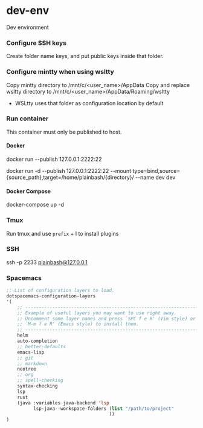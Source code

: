 # dev-env

Dev environment 

### Configure SSH keys
Create folder name keys, and put public keys inside that folder.

### Configure mintty when using wsltty
Copy mintty directory to /mnt/c/<user_name>/AppData
Copy and replace wsltty directory to /mnt/c/<user_name>/AppData/Roaming/wsltty
  * WSLtty uses that folder as configuration location by default

### Run container 
This container must only be published to host.

#### Docker
docker run --publish 127.0.0.1:2222:22

docker run -d --publish  127.0.0.1:2222:22 --mount type=bind,source={source_path},target=/home/plainbash/{directory}/ --name dev dev 

#### Docker Compose
docker-compose up -d

### Tmux
Run tmux and use `prefix` + I to install plugins

### SSH
ssh -p 2233 plainbash@127.0.0.1

### Spacemacs
```lisp
;; List of configuration layers to load.
dotspacemacs-configuration-layers
'(
    ;; ----------------------------------------------------------------
    ;; Example of useful layers you may want to use right away.
    ;; Uncomment some layer names and press `SPC f e R' (Vim style) or
    ;; `M-m f e R' (Emacs style) to install them.
    ;; ----------------------------------------------------------------
    helm
    auto-completion
    ;; better-defaults
    emacs-lisp
    ;; git
    ;; markdown
    neotree
    ;; org
    ;; spell-checking
    syntax-checking
    lsp
    rust
    (java :variables java-backend 'lsp
          lsp-java--workspace-folders (list "/path/to/project"
                                      ))
)
```
